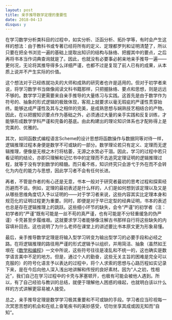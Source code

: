 ```yaml
---
layout: post
title: 亲手推导数学定理的重要性
date: 2018-04-13
disqus: y
---
```


在学习数学分析类科目的过程中，如实分析、泛函分析、拓扑学等，有时会产生这样的想法：由于教科书或专著已经将所有的定义、定理都罗列和证明清楚了，所以只要在把全书浏览一遍的基础上提取出知识的结构与脉络、把握其中的要点，之后再将书本当作词典查询就是了。因此，也就没有必要事必躬亲地亲手推导一遍——更何况，无论将其推导得多么详细严谨，也都不过是复现了前人已有的成果，从本质上说并不产生实际的价值。

这个想法对于已经练就功夫的大师和成熟的研究者也许是适用的。但对于初学者来说，将学习数学书当做像阅读文科书籍那样，只把握脉络、要点和思想，则是远远不够的。数学学习更需要来自亲手推导的大量练习与实践。这首先是由于数学作为符号的、抽象的形式逻辑的极致体现，客观上就要求以毫无瑕疵的严谨性贯穿始终。能够达成严谨性及其与之相伴的完美，是成熟思想与娴熟技艺相结合的产物。因此，在以把握知识要点作为基础之外，必须通过大量的亲手实践和反复训练，才能够形成数学学科严谨和完备的基底。由此构建出的理论知识体系也才配称得上是完美的、优雅的。

其次，如同函数式编程语言Scheme的设计思想将函数操作与数据同等对待一样，逻辑推理过程本身便是数学不可或缺的一部分。数学理论若只有定义、定理而无逻辑推理，便像是无根之木行将枯萎，无源之水势必干涸。因此，学习的过程中若只看证明的结论，亦即只理解和记忆书中的定理而不去追究定理证明的逻辑推理过程，就等于没有学到数学的精髓。而只看不练，知识终究只会游弋于外在而不会转化为内在的能力与思想，因此学习者不会有任何长进。

再者，不管是作者的有心还是无意，书本一般对于研究者最初的思考过程和探索经历避而不谈。例如，定理的最初表述是什么样的，人们是如何想到该定理以及又是从哪些思维角度切入予以证明的——对于学习者来说，这些内容其实比定理本身和规范化的证明过程更为重要。同时，即便是对于早已定型的经典证明，书本的表述也总是存在逻辑推理上的跳跃。这些细小环节的缺失，会令“严谨”的初学者（注：初学者的“严谨”既有可能是一丝不苟的真严谨，也有可能是不分轻重缓急的伪严谨）卡壳甚至步履维艰。这就要求学习者能够像注解古书那样自行将这些缺失的内容填补回去。这也说明了为什么老师在课堂上的讲述要比书本原文更为形象易懂。

最后，亲手推导数学定理是将输入型学习转变为输出型学习的必要手段和必经之路。在将逻辑推理的路径用严谨的形式逻辑予以组织，并用简洁、抽象（虽然如王垠在《[数学和编程](http://www.yinwang.org/blog-cn/2015/07/04/math)》一文中所说，这些符号往往是凌乱和不统一的，这也确实是数学语言美中不足的地方。但是，通过个人的勤奋，这些无关主旨的困难是完全可以克服的）的符号化语言予以表达的过程中，将个人求索的思想与心路历程如实记录下来，是在今后向他人深入浅出地讲解和传授的良好素材。因为“人之初，性相近”，我们自己在学习过程中的卡壳与茅塞顿开，也极有可能会被他人遇到。所以，有了自己经验与教训的总结，就便于理解他人困惑的缘起，也就明白该以什么样的方式讲解更容易被人接受。

总之，亲手推导定理是数学学习极其重要和不可或缺的手段。学习者应当珍视每一次冥思苦想的机会和在纸上奋笔疾书的美妙感受，切勿坐享其成或因无知而“自知”。
